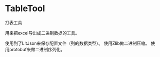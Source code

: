 # TableTool
打表工具

用来把excel导出成二进制数据的工具。


使用到了LitJson来保存配置文件（列的数据类型）。
使用Zlib做二进制压缩。
使用protobuf来做二进制序列化。
